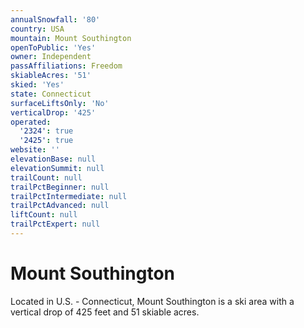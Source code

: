 ```yaml
---
annualSnowfall: '80'
country: USA
mountain: Mount Southington
openToPublic: 'Yes'
owner: Independent
passAffiliations: Freedom
skiableAcres: '51'
skied: 'Yes'
state: Connecticut
surfaceLiftsOnly: 'No'
verticalDrop: '425'
operated:
  '2324': true
  '2425': true
website: ''
elevationBase: null
elevationSummit: null
trailCount: null
trailPctBeginner: null
trailPctIntermediate: null
trailPctAdvanced: null
liftCount: null
trailPctExpert: null
---
```



# Mount Southington

Located in U.S. - Connecticut, Mount Southington is a ski area with a vertical drop of 425 feet and 51 skiable acres.
